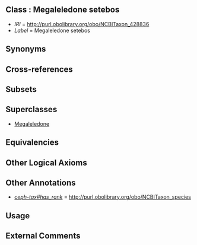 
## Class : Megaleledone setebos

 * *IRI* = http://purl.obolibrary.org/obo/NCBITaxon_428836
 * *Label* = Megaleledone setebos

## Synonyms


## Cross-references


## Subsets


## Superclasses

 * [Megaleledone](../../NCBITaxon/39/NCBITaxon_158839.md)

## Equivalencies


## Other Logical Axioms


## Other Annotations

 * *[ceph-tax#has_rank](../../ceph-tax#has/nk/ceph-tax#has_rank.md)* = http://purl.obolibrary.org/obo/NCBITaxon_species

## Usage


## External Comments

